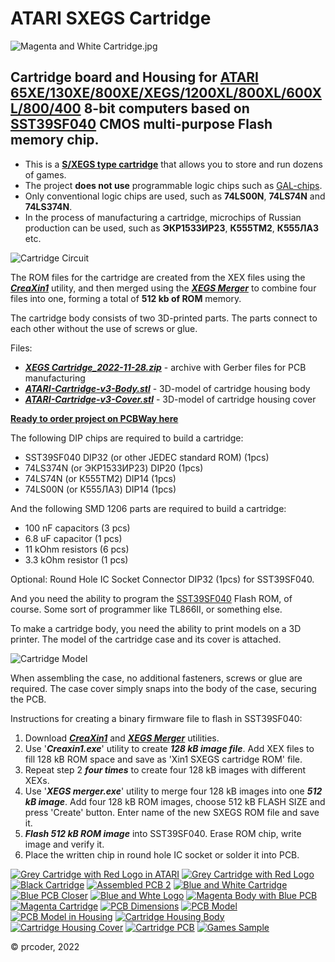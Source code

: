 # ATARI SXEGS Cartridge

![Magenta and White Cartridge.jpg](photos/Magenta%20and%20White%20Cartridge.jpg)

## Cartridge board and Housing for [ATARI 65XE/130XE/800XE/XEGS/1200XL/800XL/600XL/800/400](https://en.wikipedia.org/wiki/Atari_8-bit_family) 8-bit computers based on [SST39SF040](https://www.microchip.com/en-us/product/SST39SF040) CMOS multi-purpose **Flash memory** chip.

- This is a **[S/XEGS type cartridge](https://forums.atariage.com/topic/276194-switchable-xe-game-cartridges-swxegs-andor-sxegs/)** that allows you to store and run dozens of games.
- The project **does not use** programmable logic chips such as [GAL-chips](https://en.wikipedia.org/wiki/Generic_array_logic).
- Only conventional logic chips are used, such as **74LS00N**, **74LS74N** and **74LS374N**.
- In the process of manufacturing a cartridge, microchips of Russian production can be used, such as **ЭКР1533ИР23**, **К555ТМ2**, **К555ЛА3** etc.

![Cartridge Circuit](photos/Cartridge%20Circuit.png)

The ROM files for the cartridge are created from the XEX files using the ***[CreaXin1](programs/Creaxin1.exe)*** utility,
and then merged using the ***[XEGS Merger](programs/XEGS_merger.exe)*** to combine four files into one, forming a total of **512 kb of ROM** memory.

The cartridge body consists of two 3D-printed parts. The parts connect to each other without the use of screws or glue.

Files:
- ***[XEGS Cartridge_2022-11-28.zip](XEGS%20Cartridge_2022-11-28.zip)*** - archive with Gerber files for PCB manufacturing
- ***[ATARI-Cartridge-v3-Body.stl](ATARI-Cartridge-v3-Body.stl)*** - 3D-model of cartridge housing body
- ***[ATARI-Cartridge-v3-Cover.stl](ATARI-Cartridge-v3-Cover.stl)*** - 3D-model of cartridge housing cover

**[Ready to order project on PCBWay here](https://www.pcbway.com/project/shareproject/ATARI_8bit_SXEGS_Cartridge_Shrinked_Version_2022_11_10_3705ed31.html)**

The following DIP chips are required to build a cartridge:
- SST39SF040 DIP32 (or other JEDEC standard ROM) (1pcs)
- 74LS374N (or ЭКР1533ИР23) DIP20 (1pcs)
- 74LS74N (or К555ТМ2) DIP14 (1pcs)
- 74LS00N (or К555ЛА3) DIP14 (1pcs)

And the following SMD 1206 parts are required to build a cartridge:
- 100 nF capacitors (3 pcs)
- 6.8 uF capacitor (1 pcs)
- 11 kOhm resistors (6 pcs)
- 3.3 kOhm resistor (1 pcs)

Optional: Round Hole IC Socket Connector DIP32 (1pcs) for SST39SF040.

And you need the ability to program the [SST39SF040](https://www.microchip.com/en-us/product/SST39SF040) Flash ROM, of course. Some sort of programmer like TL866II, or something else.

To make a cartridge body, you need the ability to print models on a 3D printer. The model of the cartridge case and its cover is attached.

![Cartridge Model](photos/Cartridge%20Model.png)

When assembling the case, no additional fasteners, screws or glue are required. The case cover simply snaps into the body of the case, securing the PCB.

Instructions for creating a binary firmware file to flash in SST39SF040:
1. Download ***[CreaXin1](programs/Creaxin1.exe)*** and ***[XEGS Merger](programs/XEGS_merger.exe)*** utilities.
2. Use '***Creaxin1.exe***' utility to create ***128 kB image file***. Add XEX files to fill 128 kB ROM space and save as 'Xin1 SXEGS cartridge ROM' file.
3. Repeat step 2 ***four times*** to create four 128 kB images with different XEXs.
4. Use '***XEGS merger.exe***' utility to merge four 128 kB images into one ***512 kB image***. Add four 128 kB ROM images, choose 512 kB FLASH SIZE and press 'Create' button.
   Enter name of the new SXEGS ROM file and save it.
5. ***Flash 512 kB ROM image*** into SST39SF040. Erase ROM chip, write image and verify it.
6. Place the written chip in round hole IC socket or solder it into PCB.

[![Grey Cartridge with Red Logo in ATARI](photos/small/Grey%20Cartridge%20with%20Red%20Logo%20in%20ATARI.jpg)](photos/Grey%20Cartridge%20with%20Red%20Logo%20in%20ATARI.jpg)
[![Grey Cartridge with Red Logo](photos/small/Grey%20Cartridge%20with%20Red%20Logo.jpg)](photos/Grey%20Cartridge%20with%20Red%20Logo.jpg)
[![Black Cartridge](photos/small/Black%20Cartridge.jpg)](photos/Black%20Cartridge.jpg)
[![Assembled PCB 2](photos/small/Assembled%20PCB%202.jpg)](photos/Assembled%20PCB%202.jpg)
[![Blue and White Cartridge](photos/small/Blue%20and%20White%20Cartridge.jpg)](photos/Blue%20and%20White%20Cartridge.jpg)
[![Blue PCB Closer](photos/small/Blue%20PCB%20Closer.jpg)](photos/Blue%20PCB%20Closer.jpg)
[![Blue and Whte Logo](photos/small/Blue%20and%20White%20Logo.jpg)](photos/Blue%20and%20White%20Logo.jpg)
[![Magenta Body with Blue PCB](photos/small/Magenta%20Body%20with%20Blue%20PCB.jpg)](photos/Magenta%20Body%20with%20Blue%20PCB.jpg)
[![Magenta Cartridge](photos/small/Magenta%20Cartridge.jpg)](photos/Magenta%20Cartridge.jpg)
[![PCB Dimensions](photos/small/PCB%20Dimensions.png)](photos/PCB%20Dimensions.png)
[![PCB Model](photos/small/PCB%20Model.png)](photos/PCB%20Model.png)
[![PCB Model in Housing](photos/small/PCB%20Model%20in%20Housing.png)](photos/PCB%20Model%20in%20Housing.png)
[![Cartridge Housing Body](photos/small/Cartridge%20Housing%20Body.png)](ATARI-Cartridge-v3-Body.stl)
[![Cartridge Housing Cover](photos/small/Cartridge%20Housing%20Cover.png)](ATARI-Cartridge-v3-Cover.stl)
[![Cartridge PCB](photos/small/Cartridge%20PCB.png)](ATARI-Cartridge-v3-PCB.stl)
[![Games Sample](photos/small/Games%20Sample.png)](photos/Games%20Sample.png)

© prcoder, 2022
